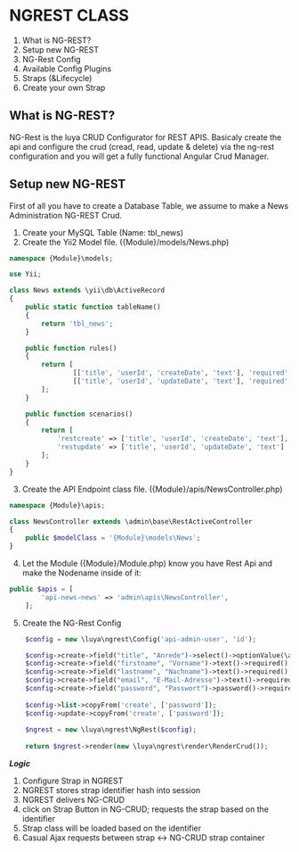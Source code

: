 NGREST CLASS
============
1. What is NG-REST?
2. Setup new NG-REST
3. NG-Rest Config
4. Available Config Plugins
5. Straps (&Lifecycle)
6. Create your own Strap

What is NG-REST?
----------------
NG-Rest is the luya CRUD Configurator for REST APIS. Basicaly create the api and configure the crud (cread, read, update & delete) via the ng-rest configuration and you will get a fully functional Angular Crud Manager.

Setup new NG-REST
-----------------
First of all you have to create a Database Table, we assume to make a News Administration NG-REST Crud. 
1. Create your MySQL Table (Name: tbl_news)   
2. Create the Yii2 Model file. ({Module}/models/News.php)
```php
namespace {Module}\models;

use Yii;

class News extends \yii\db\ActiveRecord
{
	public static function tableName()
	{
		return 'tbl_news';
	}

	public function rules()
	{
		return [
				[['title', 'userId', 'createDate', 'text'], 'required', 'on' => 'restcreate'],
				[['title', 'userId', 'updateDate', 'text'], 'required', 'on' => 'restupdate']
		];
	}

    public function scenarios()
    {
        return [
            'restcreate' => ['title', 'userId', 'createDate', 'text'],
            'restupdate' => ['title', 'userId', 'updateDate', 'text']
        ];
    }
}
```
3. Create the API Endpoint class file. ({Module}/apis/NewsController.php)
```php
namespace {Module}\apis;

class NewsController extends \admin\base\RestActiveController
{   
    public $modelClass = '{Module}\models\News';
}
```
4. Let the Module ({Module}/Module.php) know you have Rest Api and make the Nodename inside of it:
```php
public $apis = [
        'api-news-news' => 'admin\apis\NewsController',
    ];
```
5. Create the NG-Rest Config
```php
	$config = new \luya\ngrest\Config('api-admin-user', 'id');

    $config->create->field("title", "Anrede")->select()->optionValue(\admin\models\User::getTitles());
	$config->create->field("firstname", "Vorname")->text()->required();
	$config->create->field("lastname", "Nachname")->text()->required();
	$config->create->field("email", "E-Mail-Adresse")->text()->required();
	$config->create->field("password", "Passwort")->password()->required();
    
    $config->list->copyFrom('create', ['password']);
	$config->update->copyFrom('create', ['password']);
	
    $ngrest = new \luya\ngrest\NgRest($config);
    
    return $ngrest->render(new \luya\ngrest\render\RenderCrud());
```

***Logic***
1. Configure Strap in NGREST
2. NGREST stores strap identifier hash into session
3. NGREST delivers NG-CRUD
4. click on Strap Button in NG-CRUD; requests the strap based on the identifier
5. Strap class will be loaded based on the identifier
6. Casual Ajax requests between strap <-> NG-CRUD strap container